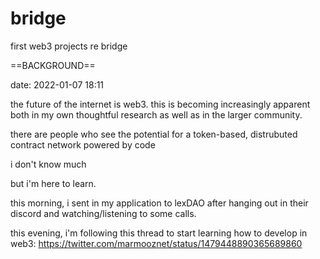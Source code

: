 # bridge
first web3 projects re bridge

==BACKGROUND==

date: 2022-01-07 18:11

the future of the internet is web3. this is becoming increasingly apparent both in my own thoughtful research as well as in the larger community.

there are people who see the potential for a token-based, distrubuted contract network powered by code

i don't know much

but i'm here to learn.

this morning, i sent in my application to lexDAO after hanging out in their discord and watching/listening to some calls.

this evening, i'm following this thread to start learning how to develop in web3: https://twitter.com/marmooznet/status/1479448890365689860


